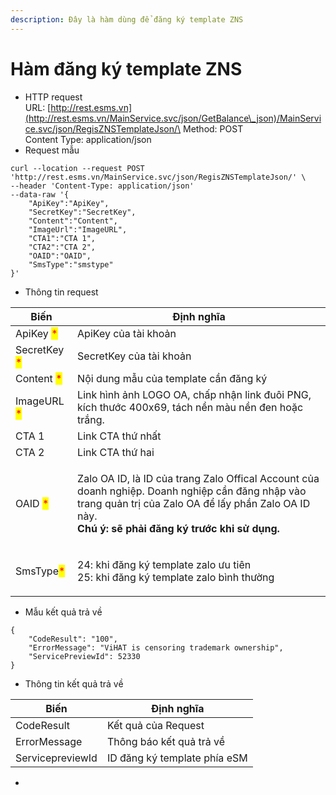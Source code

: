 ```yaml
---
description: Đây là hàm dùng để đăng ký template ZNS
---
```


# Hàm đăng ký template ZNS



* HTTP request\
  URL: [http://rest.esms.vn](http://rest.esms.vn/MainService.svc/json/GetBalance\_json)/MainService.svc/json/RegisZNSTemplateJson/\
  Method: POST\
  Content Type: application/json
* Request mẫu

```
curl --location --request POST 'http://rest.esms.vn/MainService.svc/json/RegisZNSTemplateJson/' \
--header 'Content-Type: application/json' 
--data-raw '{
    "ApiKey":"ApiKey",
    "SecretKey":"SecretKey",
    "Content":"Content",
    "ImageUrl":"ImageURL",
    "CTA1":"CTA 1",
    "CTA2":"CTA 2",
    "OAID":"OAID",
    "SmsType":"smstype"
}'
```

* Thông tin request

| Biến                                         | Định nghĩa                                                                                                                                                                                                                     |
| -------------------------------------------- | ------------------------------------------------------------------------------------------------------------------------------------------------------------------------------------------------------------------------------ |
| ApiKey <mark style="color:red;">\*</mark>    | ApiKey của tài khoản                                                                                                                                                                                                           |
| SecretKey <mark style="color:red;">\*</mark> | SecretKey của tài khoản                                                                                                                                                                                                        |
| Content <mark style="color:red;">\*</mark>   | Nội dung mẫu của template cần đăng ký                                                                                                                                                                                          |
| ImageURL <mark style="color:red;">\*</mark>  | Link hình ảnh LOGO OA, chấp nhận link đuôi PNG, kích thước 400x69, tách nền màu nền đen hoặc trắng.                                                                                                                            |
| CTA 1                                        | Link CTA thứ nhất                                                                                                                                                                                                              |
| CTA 2                                        | Link CTA thứ hai                                                                                                                                                                                                               |
| OAID <mark style="color:red;">\*</mark>      | <p>Zalo OA ID, là ID của trang Zalo Offical Account của doanh nghiệp. Doanh nghiệp cần đăng nhập vào trang quản trị của Zalo OA để lấy phần Zalo OA ID này. <br><strong>Chú ý: sẽ phải đăng ký trước khi sử dụng.</strong></p> |
| SmsType<mark style="color:red;">\*</mark>    | <p>24: khi đăng ký template zalo ưu tiên<br>25: khi đăng ký template zalo bình thường</p>                                                                                                                                      |

* Mẫu kết quả trả về

```
{
    "CodeResult": "100",
    "ErrorMessage": "ViHAT is censoring trademark ownership",
    "ServicePreviewId": 52330
}

```

* Thông tin kết quả trả về

| Biến             | Định nghĩa                   |
| ---------------- | ---------------------------- |
| CodeResult       | Kết quả của Request          |
| ErrorMessage     | Thông báo kết quả trả về     |
| ServicepreviewId | ID đăng ký template phía eSM |

*
